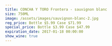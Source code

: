```yaml
---
title: CONCHA Y TORO Frontera - sauvignon blanc
size: 750ML
image: /assets/images/sauvignon-blanc-2.jpg
reg_price: Bottle $5.99 Case $71.99
special_price: Bottle $3.99 Case $47.99
expiration_date: 2017-01-18 00:00:00
show_wine: true
---
```



